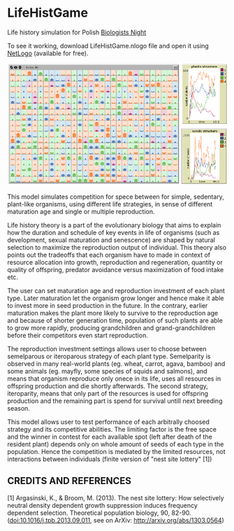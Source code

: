 LifeHistGame
============

Life history simulation for Polish [Biologists Night](http://www.nocbiologow.home.pl/index.php)

To see it working, download LifeHistGame.nlogo file and open it using [NetLogo](https://ccl.northwestern.edu/netlogo/) (available for free).

![Screenshot](screenshot.png)

This model simulates competition for spece between for simple, sedentary, plant-like organisms, using different life strategies, in sense of different maturation age and single or multiple reproduction.

Life history theory is a part of the evolutionary biology that aims to explain how the duration and schedule of key events in life of organisms (such as development, sexual maturation and senescence) are shaped by natural selection to maximize the reproduction output of individual. This theory also points out the tradeoffs that each organism have to made in context of resource allocation into growth, reproduction and regeneration, quantity or quality of offspring, predator avoidance versus maximization of food intake etc. 

The user can set  maturation age and reproduction investment of each plant type. Later maturation let the organism grow longer and hence make it able to invest more in seed production in the future. In the contrary, earlier maturation makes the plant more likely to survive to the reproduction age and because of shorter generation time, population of such plants are able to grow more rapidly, producing grandchildren and grand-grandchildren before their competitors even start reproduction.

The reproduction investment settings allows user to choose between semelparous or iteroparous strategy of each plant type. Semelparity is observed in many real-world plants (eg. wheat, carrot, agava, bamboo) and some animals (eg. mayfly, some species of squids and salmons), and means that organism reproduce only onece in its life, uses all resources in offspring production and die shortly afterwards. The second strategy, iteroparity, means that only part of the resources is used for offspring production and the remaining part is spend for survival untill next breeding season.

This model allows user to test performance of each arbitrally choosed strategy and its competitive abilities. The limiting factor is the free space and the winner in contest for each available spot (left after death of the resident plant) depends only on whole amount of seeds of each type in the population. Hence the competition is mediated by the limited resources, not interactions between individuals (finite version of "nest site lottery" [1])

## CREDITS AND REFERENCES
[1] Argasinski, K., & Broom, M. (2013). The nest site lottery: How selectively neutral density dependent growth suppression induces frequency dependent selection. Theoretical population biology, 90, 82-90. ([doi:10.1016/j.tpb.2013.09.011](http://dx.doi.org/10.1016/j.tpb.2013.09.011), see on ArXiv: http://arxiv.org/abs/1303.0564)
